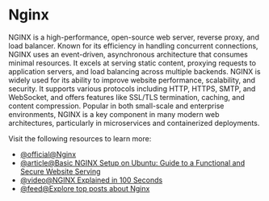 # Nginx

NGINX is a high-performance, open-source web server, reverse proxy, and load balancer. Known for its efficiency in handling concurrent connections, NGINX uses an event-driven, asynchronous architecture that consumes minimal resources. It excels at serving static content, proxying requests to application servers, and load balancing across multiple backends. NGINX is widely used for its ability to improve website performance, scalability, and security. It supports various protocols including HTTP, HTTPS, SMTP, and WebSocket, and offers features like SSL/TLS termination, caching, and content compression. Popular in both small-scale and enterprise environments, NGINX is a key component in many modern web architectures, particularly in microservices and containerized deployments.

Visit the following resources to learn more:

- [@official@Nginx](https://nginx.org/)
- [@article@Basic NGINX Setup on Ubuntu: Guide to a Functional and Secure Website Serving](https://swissmade.host/en/blog/basic-nginx-setup-ubuntu-guide-to-a-functional-and-secure-website-serving)
- [@video@NGINX Explained in 100 Seconds](https://www.youtube.com/watch?v=JKxlsvZXG7c)
- [@feed@Explore top posts about Nginx](https://app.daily.dev/tags/nginx?ref=roadmapsh)